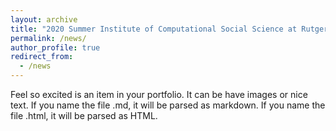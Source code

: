 ```yaml
---
layout: archive
title: "2020 Summer Institute of Computational Social Science at Rutgers University!"
permalink: /news/
author_profile: true
redirect_from:
  - /news
---
```


Feel so excited is an item in your portfolio. It can be have images or nice text. If you name the file .md, it will be parsed as markdown. If you name the file .html, it will be parsed as HTML. 
